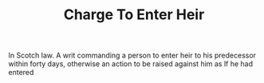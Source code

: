 ---
title: Charge To Enter Heir
letter: C
permalink: "/definitions/bld-charge-to-enter-heir.html"
body: In Scotch law. A writ commanding a person to enter heir to his predecessor within
  forty days, otherwise an action to be raised against him as lf he had entered
published_at: '2018-07-07'
source: Black's Law Dictionary 2nd Ed (1910)
layout: post
---